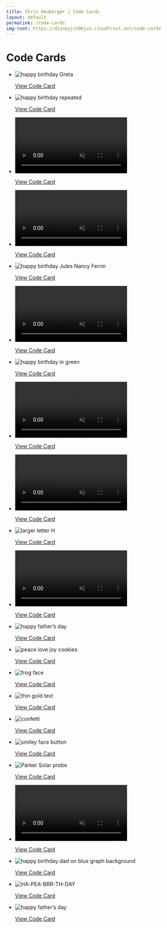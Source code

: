 ```yaml
---
title: Chris Heuberger / Code Cards
layout: default
permalink: /code-cards
img-root: https://d1snbyjv506jvs.cloudfront.net/code-cards
---
```


<div class="main-content">

  <h1 class="page-title">Code Cards</h1>

  <section class="list-wrapper">
    <ul class="list-mc">
      <li class="list-mc__item">
        <img class="list-mc__img" src="{{ page.img-root }}/greta-bday-2021.png" alt="happy birthday Greta" loading="lazy">
        <div class="list-mc__text">
          <p class="list-mc__resources with-just-btn"><a class="btn" href="https://codepen.io/ChrisBup/live/abwmEze" target="_blank" rel="noopener">View Code Card</a></p>
        </div>
      </li>
      <li class="list-mc__item">
        <img class="list-mc__img" src="{{ page.img-root }}/ann-bday-2021.png" alt="happy birthday repeated" loading="lazy">
        <div class="list-mc__text">
          <p class="list-mc__resources with-just-btn"><a class="btn" href="https://codepen.io/ChrisBup/live/zYzBKOY" target="_blank" rel="noopener">View Code Card</a></p>
        </div>
      </li>
      <li class="list-mc__item">
        <video class="list-mc__img" autoplay loop muted playsinline>
          <source src="{{ page.img-root }}/anniversary-2021.webm" type="video/webm">
          <source src="{{ page.img-root }}/anniversary-2021.mp4" type="video/mp4">
        </video>
        <div class="list-mc__text">
          <p class="list-mc__resources with-just-btn"><a class="btn" href="https://codepen.io/ChrisBup/live/ZEJzZZB" target="_blank" rel="noopener">View Code Card</a></p>
        </div>
      </li>
      <li class="list-mc__item">
        <video class="list-mc__img" autoplay loop muted playsinline>
          <source src="{{ page.img-root }}/dad-bday-2021.webm" type="video/webm">
          <source src="{{ page.img-root }}/dad-bday-2021.mp4" type="video/mp4">
        </video>
        <div class="list-mc__text">
          <p class="list-mc__resources with-just-btn"><a class="btn" href="https://codepen.io/ChrisBup/live/GREaZRN" target="_blank" rel="noopener">View Code Card</a></p>
        </div>
      </li>
      <li class="list-mc__item">
        <img class="list-mc__img" src="{{ page.img-root }}/jules-bday-2021.png" alt="happy birthday Jules Nancy Ferrin" loading="lazy">
        <div class="list-mc__text">
          <p class="list-mc__resources with-just-btn"><a class="btn" href="https://codepen.io/ChrisBup/pen/ZEKNEmg" target="_blank" rel="noopener">View Code Card</a></p>
        </div>
      </li>
      <li class="list-mc__item">
        <video class="list-mc__img" autoplay loop muted playsinline>
          <source src="{{ page.img-root }}/greta-bday-2020.webm" type="video/webm">
          <source src="{{ page.img-root }}/greta-bday-2020.mp4" type="video/mp4">
        </video>
        <div class="list-mc__text">
          <p class="list-mc__resources with-just-btn"><a class="btn" href="https://codepen.io/ChrisBup/live/zYBNJWa" target="_blank" rel="noopener">View Code Card</a></p>
        </div>
      </li>
      <li class="list-mc__item">
        <img class="list-mc__img" src="{{ page.img-root }}/ann-bday-2020.png" alt="happy birthday in green" loading="lazy">
        <div class="list-mc__text">
          <p class="list-mc__resources with-just-btn"><a class="btn" href="https://codepen.io/ChrisBup/live/gOaZEad" target="_blank" rel="noopener">View Code Card</a></p>
        </div>
      </li>
      <li class="list-mc__item">
        <video class="list-mc__img" autoplay loop muted playsinline>
          <source src="{{ page.img-root }}/anniversary-2020.webm" type="video/webm">
          <source src="{{ page.img-root }}/anniversary-2020.mp4" type="video/mp4">
        </video>
        <div class="list-mc__text">
          <p class="list-mc__resources with-just-btn"><a class="btn" href="https://parents-anniversary-codecard-2020.glitch.me/" target="_blank" rel="noopener">View Code Card</a></p>
        </div>
      </li>
      <li class="list-mc__item">
        <video class="list-mc__img" autoplay loop muted playsinline>
          <source src="{{ page.img-root }}/dad-bday-2020.webm" type="video/webm">
          <source src="{{ page.img-root }}/dad-bday-2020.mp4" type="video/mp4">
        </video>
        <div class="list-mc__text">
          <p class="list-mc__resources with-just-btn"><a class="btn" href="https://dads-birthday-codecard-2020.glitch.me/" target="_blank" rel="noopener">View Code Card</a></p>
        </div>
      </li>
      <li class="list-mc__item">
        <img class="list-mc__img" src="{{ page.img-root }}/jules-bday-2020.png" alt="larger letter H" loading="lazy">
        <div class="list-mc__text">
          <p class="list-mc__resources with-just-btn"><a class="btn" href="https://codepen.io/ChrisBup/live/ZEWWPmB" target="_blank" rel="noopener">View Code Card</a></p>
        </div>
      </li>
      <li class="list-mc__item">
        <video class="list-mc__img" autoplay loop muted playsinline>
          <source src="{{ page.img-root }}/anthony-bday-2020.webm" type="video/webm">
          <source src="{{ page.img-root }}/anthony-bday-2020.mp4" type="video/mp4">
        </video>
        <div class="list-mc__text">
          <p class="list-mc__resources with-just-btn"><a class="btn" href="https://codepen.io/ChrisBup/live/PoPKjab" target="_blank" rel="noopener">View Code Card</a></p>
        </div>
      </li>
      <li class="list-mc__item">
        <img class="list-mc__img" src="{{ page.img-root }}/fathers-day-2020.png" alt="happy father’s day" loading="lazy">
        <div class="list-mc__text">
          <p class="list-mc__resources with-just-btn"><a class="btn" href="https://codepen.io/ChrisBup/live/qBbrPgm" target="_blank" rel="noopener">View Code Card</a></p>
        </div>
      </li>
      <li class="list-mc__item">
        <img class="list-mc__img" src="{{ page.img-root }}/holiday-2019.png" alt="peace love joy cookies" loading="lazy">
        <div class="list-mc__text">
          <p class="list-mc__resources with-just-btn"><a class="btn" href="https://codepen.io/ChrisBup/live/gObmPxa" target="_blank" rel="noopener">View Code Card</a></p>
        </div>
      </li>
      <li class="list-mc__item">
        <img class="list-mc__img" src="{{ page.img-root }}/greta-bday-2019.png" alt="frog face" loading="lazy">
        <div class="list-mc__text">
          <p class="list-mc__resources with-just-btn"><a class="btn" href="https://gretas-birthday-codecard-2019.glitch.me/" target="_blank" rel="noopener">View Code Card</a></p>
        </div>
      </li>
      <li class="list-mc__item">
        <img class="list-mc__img" src="{{ page.img-root }}/ann-bday-2019.png" alt="thin gold text" loading="lazy">
        <div class="list-mc__text">
          <p class="list-mc__resources with-just-btn"><a class="btn" href="https://anns-birthday-codecard-2019.glitch.me/" target="_blank" rel="noopener">View Code Card</a></p>
        </div>
      </li>
      <li class="list-mc__item">
        <img class="list-mc__img" src="{{ page.img-root }}/anniversary-2019.png" alt="confetti" loading="lazy">
        <div class="list-mc__text">
          <p class="list-mc__resources with-just-btn"><a class="btn" href="https://parents-anniversary-codecard-2019.glitch.me/" target="_blank" rel="noopener">View Code Card</a></p>
        </div>
      </li>
      <li class="list-mc__item">
        <img class="list-mc__img" src="{{ page.img-root }}/jules-bday-2019.png" alt="smiley face button" loading="lazy">
        <div class="list-mc__text">
          <p class="list-mc__resources with-just-btn"><a class="btn" href="https://codepen.io/ChrisBup/live/xoyKwG" target="_blank" rel="noopener">View Code Card</a></p>
        </div>
      </li>
      <li class="list-mc__item">
        <img class="list-mc__img" src="{{ page.img-root }}/gretas-bday-2018.png" alt="Parker Solar probe" loading="lazy">
        <div class="list-mc__text">
          <p class="list-mc__resources with-just-btn"><a class="btn" href="https://codepen.io/ChrisBup/live/WaqvQR" target="_blank" rel="noopener">View Code Card</a></p>
        </div>
      </li>
      <li class="list-mc__item">
        <video class="list-mc__img list-mc__img-border" autoplay loop muted playsinline>
          <source src="{{ page.img-root }}/anniversary-2018.webm" type="video/webm">
          <source src="{{ page.img-root }}/anniversary-2018.mp4" type="video/mp4">
        </video>
        <div class="list-mc__text">
          <p class="list-mc__resources with-just-btn"><a class="btn" href="https://codepen.io/ChrisBup/live/QZvymK" target="_blank" rel="noopener">View Code Card</a></p>
        </div>
      </li>
      <li class="list-mc__item">
        <img class="list-mc__img" src="{{ page.img-root }}/dad-bday-2018.png" alt="happy birthday dad on blue graph background" loading="lazy">
        <div class="list-mc__text">
          <p class="list-mc__resources with-just-btn"><a class="btn" href="https://codepen.io/ChrisBup/live/wYMNPK" target="_blank" rel="noopener">View Code Card</a></p>
        </div>
      </li>
      <li class="list-mc__item">
        <img class="list-mc__img" src="{{ page.img-root }}/jules-bday-2018.png" alt="HA-PEA-BRR-TH-DAY" loading="lazy">
        <div class="list-mc__text">
          <p class="list-mc__resources with-just-btn"><a class="btn" href="https://codepen.io/ChrisBup/live/QBqwWL" target="_blank" rel="noopener">View Code Card</a></p>
        </div>
      </li>
      <li class="list-mc__item">
        <img class="list-mc__img" src="{{ page.img-root }}/fathers-day-2018.png" alt="happy father’s day" loading="lazy">
        <div class="list-mc__text">
          <p class="list-mc__resources with-just-btn"><a class="btn" href="https://codepen.io/ChrisBup/live/qKRgPB" target="_blank" rel="noopener">View Code Card</a></p>
        </div>
      </li>
    </ul>
  </section>

</div>